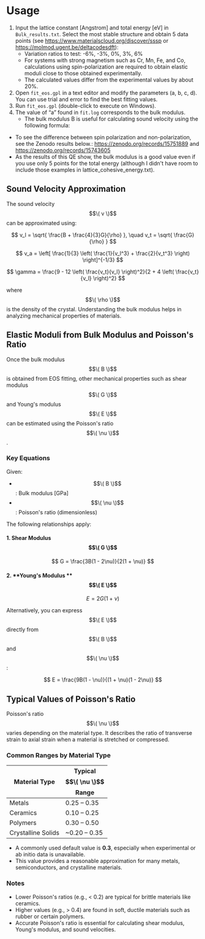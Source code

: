# Usage

1. Input the lattice constant [Angstrom] and total energy [eV] in `Bulk_results.txt`. Select the most stable structure and obtain 5 data points (see https://www.materialscloud.org/discover/sssp or https://molmod.ugent.be/deltacodesdft):
   - Variation ratios to test: -6%, -3%, 0%, 3%, 6%
   - For systems with strong magnetism such as Cr, Mn, Fe, and Co, calculations using spin-polarization are required to obtain elastic moduli close to those obtained experimentally.
   - The calculated values differ from the experimental values by about 20%.
2. Open `fit_eos.gpl` in a text editor and modify the parameters (a, b, c, d). You can use trial and error to find the best fitting values.
3. Run `fit_eos.gpl` (double-click to execute on Windows).
4. The value of “a” found in `fit.log` corresponds to the bulk modulus.
   - The bulk modulus B is useful for calculating sound velocity using the following formula:
- To see the difference between spin polarization and non-polarization, see the Zenodo results below.: https://zenodo.org/records/15751889 and https://zenodo.org/records/15743605
- As the results of this QE show, the bulk modulus is a good value even if you use only 5 points for the total energy (although I didn't have room to include those examples in lattice_cohesive_energy.txt).

## Sound Velocity Approximation

The sound velocity $$\( v \)$$ can be approximated using:

$$
v_l = \sqrt{ \frac{B + \frac{4}{3}G}{\rho} }, \quad
v_t = \sqrt{ \frac{G}{\rho} }
$$

$$
v_a = \left[ \frac{1}{3} \left( \frac{1}{v_l^3} + \frac{2}{v_t^3} \right) \right]^{-1/3}
$$

$$
\gamma = \frac{9 - 12 \left( \frac{v_t}{v_l} \right)^2}{2 + 4 \left( \frac{v_t}{v_l} \right)^2}
$$

where $$\( \rho \)$$ is the density of the crystal. Understanding the bulk modulus helps in analyzing mechanical properties of materials.


## Elastic Moduli from Bulk Modulus and Poisson's Ratio

Once the bulk modulus $$\( B \)$$ is obtained from EOS fitting, other mechanical properties such as shear modulus $$\( G \)$$ and Young's modulus $$\( E \)$$ can be estimated using the Poisson's ratio $$\( \nu \)$$.

### Key Equations

Given:
- $$\( B \)$$: Bulk modulus [GPa]
- $$\( \nu \)$$: Poisson's ratio (dimensionless)

The following relationships apply:

#### 1. **Shear Modulus** $$\( G \)$$

$$
G = \frac{3B(1 - 2\nu)}{2(1 + \nu)}
$$

#### 2. **Young's Modulus ** $$\( E \)$$

$$
E = 2G(1 + \nu)
$$

Alternatively, you can express $$\( E \)$$ directly from $$\( B \)$$ and $$\( \nu \)$$:

$$
E = \frac{9B(1 - \nu)}{(1 + \nu)(1 - 2\nu)}
$$

## Typical Values of Poisson's Ratio

Poisson's ratio $$\( \nu \)$$ varies depending on the material type. It describes the ratio of transverse strain to axial strain when a material is stretched or compressed.

### Common Ranges by Material Type

| Material Type       | Typical $$\( \nu \)$$ Range |
|---------------------|-------------------------|
| Metals              | 0.25 – 0.35             |
| Ceramics            | 0.10 – 0.25             |
| Polymers            | 0.30 – 0.50             |
| Crystalline Solids  | ~0.20 – 0.35            |

- A commonly used default value is **0.3**, especially when experimental or ab initio data is unavailable.
- This value provides a reasonable approximation for many metals, semiconductors, and crystalline materials.

### Notes

- Lower Poisson's ratios (e.g., < 0.2) are typical for brittle materials like ceramics.
- Higher values (e.g., > 0.4) are found in soft, ductile materials such as rubber or certain polymers.
- Accurate Poisson's ratio is essential for calculating shear modulus, Young's modulus, and sound velocities.






